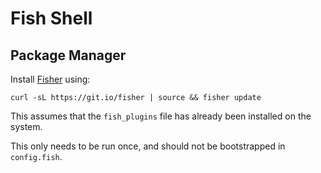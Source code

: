 # Fish Shell

## Package Manager

Install [Fisher](https://github.com/jorgebucaran/fisher) using:

```curl
curl -sL https://git.io/fisher | source && fisher update
```

This assumes that the `fish_plugins` file has already been installed on the
system.

This only needs to be run once, and should not be bootstrapped in
`config.fish`.
